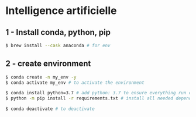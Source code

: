 # Intelligence artificielle
## 1 - Install conda, python, pip

```bash
$ brew install --cask anaconda # for env
```

## 2 - create environment

```bash
$ conda create -n my_env -y
$ conda activate my_env # to activate the environment

$ conda install python=3.7 # add python: 3.7 to ensure everything run ok
$ python -m pip install -r requirements.txt # install all needed dependency

$ conda deactivate # to deactivate

```
